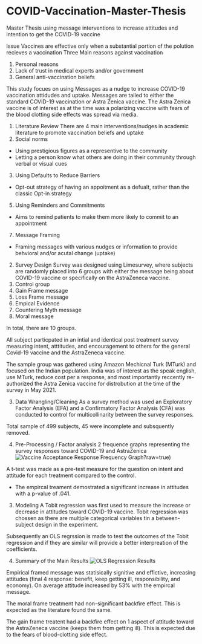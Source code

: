 # COVID-Vaccination-Master-Thesis
Master Thesis using message interventions to increase attitudes and intention to get the COVID-19 vaccine

Issue
  Vaccines are effective only when a substantial portion of the polution recieves a vaccination 
  Three Main reasons against vaccination
   1. Personal reasons
   2.  Lack of trust in medical experts and/or government
   3.  General anti-vaccination beliefs 

This study focues on using Messages as a nudge to increase COVID-19 vaccination attidudes and uptake. Messages are tailed to either the standard COVID-19 vaccination or Astra Zenica vaccine. The Astra Zenica vaccine is of interest as at the time was a polarizing vaccine with fears of the blood clotting side effects was spread via media.  
  
1. Literature Review 
There are 4 main interventions/nudges in academic literature to promote vaccination beliefs and uptake
  1. Social norms
   - Using prestigious figures as a representive to the community 
   - Letting a person know what others are doing in their community through verbal or visual cues
  3. Using Defaults to Reduce Barriers 
   - Opt-out strategy of having an appoitment as a defualt, rather than the classic Opt-in strategy
  5. Using Reminders and Commitments
   - Aims to remind patients to make them more likely to commit to an appointment
  7. Message Framing
   - Framing messages with various nudges or information to provide behvioral and/or acutal change (uptake)

2. Survey Design
Survey was designed using Limesurvey, where subjects are randomly placed into 6 groups with either the message being about COVID-19 vaccine or specifically on the AstraZeneca vaccine.
  1. Control group
  2. Gain Frame message
  3. Loss Frame message
  4. Empical Evidence 
  5. Countering Myth message 
  6. Moral message 

In total, there are 10 groups. 

All subject particpated in an intial and identical post treatment survey measuring intent, atttitudes, and encouragement to others for the general Covid-19 vaccine and the AstraZeneca vaccine. 

The sample group was gathered using Amazon Mechicnal Turk (MTurk) and focused on the Indian population. India was of interest as the speak english, use MTurk, reduce cost per a response, and most importantly reccently re-authorized the Astra Zenica vaccine for distrobution at the time of the survey in May 2021. 



3. Data Wrangling/Cleaning
As a survey method was used an Exploratory Factor Analysis (EFA) and a Confirmatory Factor Analysis (CFA) was conducted to control for multicollinarity between the survey responses. 

Total sample of 499 subjects, 45 were incomplete and subsquently removed. 

4. Pre-Processing / Factor analysis 
2 frequence graphs representing the survey responses toward COVID-19 and AstraZenica
![Vaccine Acceptance Response Frequency Graph](https://github.com/nicholas-mai/COVID_Vaccination_Master_Thesis/blob/71d99150fd7af2f308ddf00b8257992b29d1fcf8/covidsurveyfrequencygraph.png)?raw=true)

A t-test was made as a pre-test measure for the question on intent and attitude for each treatment compared to the control. 
 - The empircal treament demostrated a significant increase in attitudes with a p-value of .041. 

3. Modeling
A Tobit regression was first used to measure the increase or decrease in attitudes toward COVID-19 vaccine. Tobit regression was chossen as there are multiple categorical variables tin a between-subject design in the experiment. 

Subsequently an OLS regrssion is made to test the outcomes of the Tobit regression and if they are similar will provide a better interpreation of the coefficients. 

4. Summary of the Main Results
![OLS Regression Results](https://github.com/nicholas-mai/COVID_Vaccination_Master_Thesis/blob/9a25131d1416b16272554bd16aa9635e4219c87a/vaccinationOLSresults.png?raw=true)

Empirical framed message was statisically signitive and effictive, increasing attitudes (final 4 response: benefit, keep getting ill, responsibility, and economy). On average attitude increased by 53% with the empircal message. 

The moral frame treatment had non-significant backfire effect. This is expected as the literature found the same. 

The gain frame treatent had a backfire effect on 1 aspect of attitude toward the AstraZeneca vaccine (keeps them from getting ill). This is expected due to the fears of blood-clotting side effect. 
